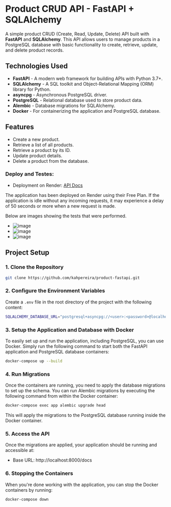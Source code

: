 # Product CRUD API - FastAPI + SQLAlchemy

A simple product CRUD (Create, Read, Update, Delete) API built with **FastAPI** and **SQLAlchemy**. This API allows users to manage products in a PostgreSQL database with basic functionality to create, retrieve, update, and delete product records.

## Technologies Used

- **FastAPI** - A modern web framework for building APIs with Python 3.7+.
- **SQLAlchemy** - A SQL toolkit and Object-Relational Mapping (ORM) library for Python.
- **asyncpg** - Asynchronous PostgreSQL driver.
- **PostgreSQL** - Relational database used to store product data.
- **Alembic** - Database migrations for SQLAlchemy.
- **Docker** - For containerizing the application and PostgreSQL database.

## Features

- Create a new product.
- Retrieve a list of all products.
- Retrieve a product by its ID.
- Update product details.
- Delete a product from the database.

### Deploy and Testes:
- Deployment on Render: [API Docs](https://product-fastapi.onrender.com/docs)

The application has been deployed on Render using their Free Plan. If the application is idle without any incoming requests, it may experience a delay of 50 seconds or more when a new request is made.

Below are images showing the tests that were performed.

- ![image](https://github.com/user-attachments/assets/bac3ca5c-c5a4-437b-8f12-2509861379a2)
- ![image](https://github.com/user-attachments/assets/e56c9abf-31fa-476e-ace6-288f745ed8ff)
- ![image](https://github.com/user-attachments/assets/f3f06f39-3d8d-4530-8a6f-d5ca218d1724)

## Project Setup

### 1. Clone the Repository

```bash
git clone https://github.com/kahpereira/product-fastapi.git
```
### 2. Configure the Environment Variables
Create a `.env` file in the root directory of the project with the following content:
```bash
SQLALCHEMY_DATABASE_URL="postgresql+asyncpg://<user>:<password>@localhost:5432/<database>"
```

### 3. Setup the Application and Database with Docker
To easily set up and run the application, including PostgreSQL, you can use Docker. Simply run the following command to start both the FastAPI application and PostgreSQL database containers:
```bash
docker-compose up --build
```

### 4. Run Migrations
Once the containers are running, you need to apply the database migrations to set up the schema. You can run Alembic migrations by executing the following command from within the Docker container:
```bash
docker-compose exec app alembic upgrade head
```
This will apply the migrations to the PostgreSQL database running inside the Docker container.
### 5. Access the API
Once the migrations are applied, your application should be running and accessible at:
- Base URL: http://localhost:8000/docs

### 6. Stopping the Containers
When you're done working with the application, you can stop the Docker containers by running:
```bash
docker-compose down
```
